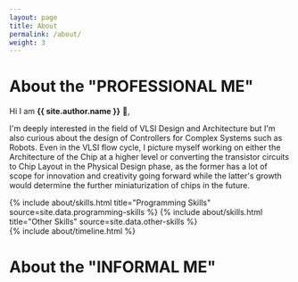 ```yaml
---
layout: page
title: About
permalink: /about/
weight: 3
---
```


# **About the "PROFESSIONAL ME"**

Hi I am **{{ site.author.name }}** :wave:,<br>

I'm deeply interested in the field of VLSI Design and Architecture but I'm also curious about the design 
of Controllers for Complex Systems such as Robots. Even in the VLSI flow cycle, I picture myself working 
on either the Architecture of the Chip at a higher level or converting the transistor circuits to Chip 
Layout in the Physical Design phase, as the former has a lot of scope for innovation and creativity going 
forward while the latter's growth would determine the further miniaturization of chips in the future.

<div class="row">
{% include about/skills.html title="Programming Skills" source=site.data.programming-skills %}
{% include about/skills.html title="Other Skills" source=site.data.other-skills %}
</div>

<div class="row">
{% include about/timeline.html %}
</div>

# **About the "INFORMAL ME"**